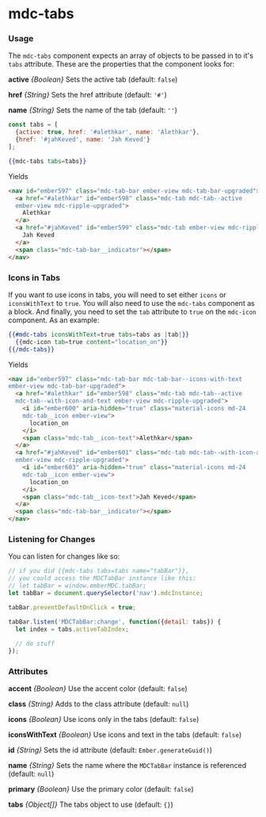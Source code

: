 # mdc-tabs

### Usage

The `mdc-tabs` component expects an array of objects to be passed
in to it's `tabs` attribute. These are the properties that the
component looks for:

**active** *{Boolean}* Sets the active tab (default: `false`)

**href** *{String}* Sets the href attribute (default: `'#'`)

**name** *{String}* Sets the name of the tab (default: `''`)

```js
const tabs = [
  {active: true, href: '#alethkar', name: 'Alethkar'},
  {href: '#jahKeved', name: 'Jah Keved'}
];
```

```hbs
{{mdc-tabs tabs=tabs}}
```

Yields

```html
<nav id="ember597" class="mdc-tab-bar ember-view mdc-tab-bar-upgraded">
  <a href="#alethkar" id="ember598" class="mdc-tab mdc-tab--active
  ember-view mdc-ripple-upgraded">
    Alethkar
  </a>
  <a href="#jahKeved" id="ember599" class="mdc-tab ember-view mdc-ripple-upgraded">
    Jah Keved
  </a>
  <span class="mdc-tab-bar__indicator"></span>
</nav>
```

### Icons in Tabs

If you want to use icons in tabs, you will need to set either
`icons` or `iconsWithText` to `true`. You will also need to use
the `mdc-tabs` component as a block. And finally, you need to
set the `tab` attribute to `true` on the `mdc-icon` component.
As an example:

```hbs
{{#mdc-tabs iconsWithText=true tabs=tabs as |tab|}}
  {{mdc-icon tab=true content="location_on"}}
{{/mdc-tabs}}
```

Yields

```html
<nav id="ember597" class="mdc-tab-bar mdc-tab-bar--icons-with-text
ember-view mdc-tab-bar-upgraded">
  <a href="#alethkar" id="ember598" class="mdc-tab mdc-tab--active
  mdc-tab--with-icon-and-text ember-view mdc-ripple-upgraded">
    <i id="ember600" aria-hidden="true" class="material-icons md-24
    mdc-tab__icon ember-view">
      location_on
    </i>
    <span class="mdc-tab__icon-text">Alethkar</span>
  </a>
  <a href="#jahKeved" id="ember601" class="mdc-tab mdc-tab--with-icon-and-text
  ember-view mdc-ripple-upgraded">
    <i id="ember603" aria-hidden="true" class="material-icons md-24
    mdc-tab__icon ember-view">
      location_on
    </i>
    <span class="mdc-tab__icon-text">Jah Keved</span>
  </a>
  <span class="mdc-tab-bar__indicator"></span>
</nav>
```

### Listening for Changes

You can listen for changes like so:

```js
// if you did {{mdc-tabs tabs=tabs name="tabBar"}},
// you could access the MDCTabBar instance like this:
// let tabBar = window.emberMDC.tabBar;
let tabBar = document.querySelector('nav').mdcInstance;

tabBar.preventDefaultOnClick = true;

tabBar.listen('MDCTabBar:change', function({detail: tabs}) {
  let index = tabs.activeTabIndex;
  
  // do stuff
});
```

### Attributes

**accent** *{Boolean}* Use the accent color (default: `false`)

**class** *{String}* Adds to the class attribute (default: `null`)

**icons** *{Boolean}* Use icons only in the tabs (default: `false`)

**iconsWithText** *{Boolean}* Use icons and text in the tabs (default: `false`)

**id** *{String}* Sets the id attribute (default: `Ember.generateGuid()`)

**name** *{String}* Sets the name where the `MDCTabBar` instance is referenced (default: `null`)

**primary** *{Boolean}* Use the primary color (default: `false`)

**tabs** *{Object[]}* The tabs object to use (default: `{}`)
